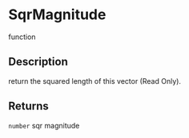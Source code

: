 # SqrMagnitude

<span class="badge badge-secondary">function</span>

## Description
return the squared length of this vector (Read Only).

## Returns
`number` sqr magnitude